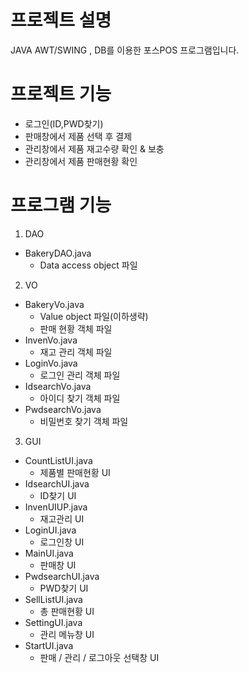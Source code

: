 
# 프로젝트 설명
JAVA AWT/SWING , DB를 이용한 포스POS 프로그램입니다.

# 프로젝트 기능
  + 로그인(ID,PWD찾기)
  + 판매창에서 제품 선택 후 결제
  + 관리창에서 제품 재고수량 확인 & 보충
  + 관리창에서 제품 판매현황 확인

# 프로그램 기능
1. DAO
  + BakeryDAO.java<br/>
     - Data access object 파일
     
2. VO 
  + BakeryVo.java<br/>
     - Value object 파일(이하생략)
     - 판매 현황 객체 파일 
  + InvenVo.java<br/>
     - 재고 관리 객체 파일
  + LoginVo.java<br/>
     - 로그인 관리 객체 파일
  + IdsearchVo.java<br/>
     - 아이디 찾기 객체 파일
  + PwdsearchVo.java<br/>
     - 비밀번호 찾기 객체 파일
     
3. GUI
  + CountListUI.java <br/>
     - 제품별 판매현황 UI
  + IdsearchUI.java <br/>
     - ID찾기 UI
  + InvenUIUP.java <br/>
     - 재고관리 UI
  + LoginUI.java <br/>
     - 로그인창 UI
  + MainUI.java <br/>
     - 판매창 UI
  + PwdsearchUI.java <br/>
     - PWD찾기 UI
  + SellListUI.java <br/>
     - 총 판매현황 UI
  + SettingUI.java <br/>
     - 관리 메뉴창 UI
  + StartUI.java <br/>
     - 판매 / 관리 / 로그아웃 선택창 UI
